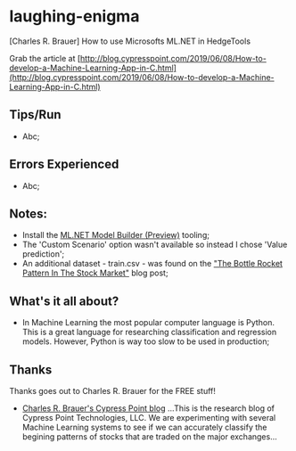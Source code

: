 # laughing-enigma
[Charles R. Brauer] How to use Microsofts ML.NET in HedgeTools

Grab the article at [http://blog.cypresspoint.com/2019/06/08/How-to-develop-a-Machine-Learning-App-in-C.html](http://blog.cypresspoint.com/2019/06/08/How-to-develop-a-Machine-Learning-App-in-C.html)

## Tips/Run

* Abc;

## Errors Experienced

* Abc;

## Notes:

* Install the [ML.NET Model Builder (Preview)](https://marketplace.visualstudio.com/items?itemName=MLNET.07) tooling;
* The 'Custom Scenario' option wasn't available so instead I chose 'Value prediction';
* An additional dataset - train.csv - was found on the ["The Bottle Rocket Pattern In The Stock Market"](http://blog.cypresspoint.com/2017/10/06/the-bottle-rocket-pattern-in-the-stock-market.html) blog post;

## What's it all about?

* In Machine Learning the most popular computer language is Python. This is a great language for researching classification and regression models. However, Python is way too slow to be used in production;

## Thanks

Thanks goes out to Charles R. Brauer for the FREE stuff!

* [Charles R. Brauer's Cypress Point blog](http://blog.cypresspoint.com/blog.html) ...This is the research blog of Cypress Point Technologies, LLC. We are experimenting with several Machine Learning systems to see if we can accurately classify the begining patterns of stocks that are traded on the major exchanges...
